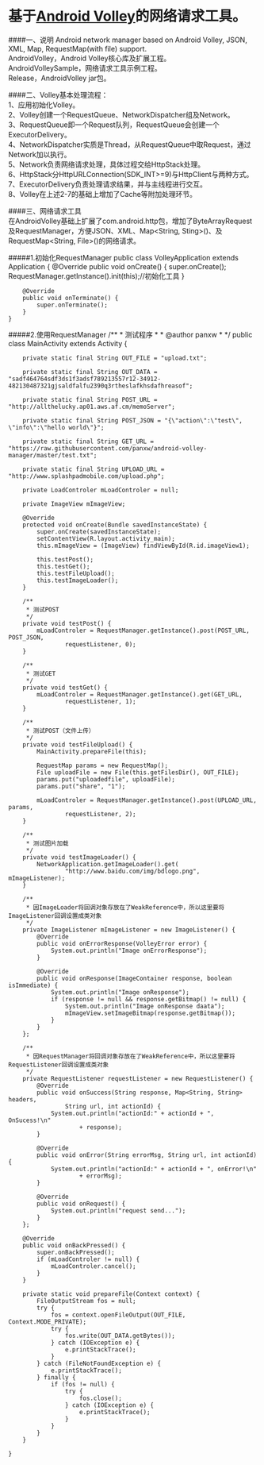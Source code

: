 基于[Android Volley](https://github.com/mcxiaoke/android-volley)的网络请求工具。  
=====================
####一、说明
Android network manager based on Android Volley, JSON, XML, Map, RequestMap(with file) support.  
AndroidVolley，Android Volley核心库及扩展工程。  
AndroidVolleySample，网络请求工具示例工程。  
Release，AndroidVolley jar包。

####二、Volley基本处理流程：  
1、应用初始化Volley。  
2、Volley创建一个RequestQueue、NetworkDispatcher组及Network。  
3、RequestQueue即一个Request队列，RequestQueue会创建一个ExecutorDelivery。  
4、NetworkDispatcher实质是Thread，从RequestQueue中取Request，通过Network加以执行。  
5、Network负责网络请求处理，具体过程交给HttpStack处理。  
6、HttpStack分HttpURLConnection(SDK_INT>=9)与HttpClient与两种方式。  
7、ExecutorDelivery负责处理请求结果，并与主线程进行交互。  
8、Volley在上述2-7的基础上增加了Cache等附加处理环节。  

####三、网络请求工具  
在AndroidVolley基础上扩展了com.android.http包，增加了ByteArrayRequest及RequestManager，方便JSON、XML、Map<String, Sting>()、及RequestMap<String, File>()的网络请求。  

#####1.初始化RequestManager
	public class VolleyApplication extends Application {
		@Override
		public void onCreate() {
			super.onCreate();
			RequestManager.getInstance().init(this);//初始化工具
		}
	
		@Override
		public void onTerminate() {
			super.onTerminate();
		}
	}

#####2.使用RequestManager
	/**
	 * 测试程序
	 * 
	 * @author panxw
	 *
	 */
	public class MainActivity extends Activity {
	
		private static final String OUT_FILE = "upload.txt";
	
		private static final String OUT_DATA = "sadf464764sdf3ds1f3adsf789213557r12-34912-482130487321gjsaldfalfu2390q3rtheslafkhsdafhreasof";
	
		private static final String POST_URL = "http://allthelucky.ap01.aws.af.cm/memoServer";
	
		private static final String POST_JSON = "{\"action\":\"test\", \"info\":\"hello world\"}";
	
		private static final String GET_URL = "https://raw.githubusercontent.com/panxw/android-volley-manager/master/test.txt";
	
		private static final String UPLOAD_URL = "http://www.splashpadmobile.com/upload.php";
	
		private LoadControler mLoadControler = null;
	
		private ImageView mImageView;
	
		@Override
		protected void onCreate(Bundle savedInstanceState) {
			super.onCreate(savedInstanceState);
			setContentView(R.layout.activity_main);
			this.mImageView = (ImageView) findViewById(R.id.imageView1);
	
			this.testPost();
			this.testGet();
			this.testFileUpload();
			this.testImageLoader();
		}
	
		/**
		 * 测试POST
		 */
		private void testPost() {
			mLoadControler = RequestManager.getInstance().post(POST_URL, POST_JSON,
					requestListener, 0);
		}
	
		/**
		 * 测试GET
		 */
		private void testGet() {
			mLoadControler = RequestManager.getInstance().get(GET_URL,
					requestListener, 1);
		}
	
		/**
		 * 测试POST（文件上传）
		 */
		private void testFileUpload() {
			MainActivity.prepareFile(this);
	
			RequestMap params = new RequestMap();
			File uploadFile = new File(this.getFilesDir(), OUT_FILE);
			params.put("uploadedfile", uploadFile);
			params.put("share", "1");
	
			mLoadControler = RequestManager.getInstance().post(UPLOAD_URL, params,
					requestListener, 2);
		}
	
		/**
		 * 测试图片加载
		 */
		private void testImageLoader() {
			NetworkApplication.getImageLoader().get(
					"http://www.baidu.com/img/bdlogo.png", mImageListener);
		}
	
		/**
		 * 因ImageLoader将回调对象存放在了WeakReference中，所以这里要将ImageListener回调设置成类对象
		 */
		private ImageListener mImageListener = new ImageListener() {
			@Override
			public void onErrorResponse(VolleyError error) {
				System.out.println("Image onErrorResponse");
			}
	
			@Override
			public void onResponse(ImageContainer response, boolean isImmediate) {
				System.out.println("Image onResponse");
				if (response != null && response.getBitmap() != null) {
					System.out.println("Image onResponse daata");
					mImageView.setImageBitmap(response.getBitmap());
				}
			}
		};
	
		/**
		 * 因RequestManager将回调对象存放在了WeakReference中，所以这里要将RequestListener回调设置成类对象
		 */
		private RequestListener requestListener = new RequestListener() {
			@Override
			public void onSuccess(String response, Map<String, String> headers,
					String url, int actionId) {
				System.out.println("actionId:" + actionId + ", OnSucess!\n"
						+ response);
			}
	
			@Override
			public void onError(String errorMsg, String url, int actionId) {
				System.out.println("actionId:" + actionId + ", onError!\n"
						+ errorMsg);
			}
	
			@Override
			public void onRequest() {
				System.out.println("request send...");
			}
		};
	
		@Override
		public void onBackPressed() {
			super.onBackPressed();
			if (mLoadControler != null) {
				mLoadControler.cancel();
			}
		}
	
		private static void prepareFile(Context context) {
			FileOutputStream fos = null;
			try {
				fos = context.openFileOutput(OUT_FILE, Context.MODE_PRIVATE);
				try {
					fos.write(OUT_DATA.getBytes());
				} catch (IOException e) {
					e.printStackTrace();
				}
			} catch (FileNotFoundException e) {
				e.printStackTrace();
			} finally {
				if (fos != null) {
					try {
						fos.close();
					} catch (IOException e) {
						e.printStackTrace();
					}
				}
			}
		}
	
	}
